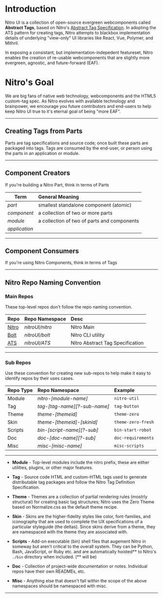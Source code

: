 # Introduction
Nitro UI is a collection of open-source evergreen webcomponents called **Abstract Tags**, based on Nitro's [Abstract Tag Specification](https://github.com/nitroUI/ATS). In adopting the ATS pattern for creating tags, Nitro attempts to blackbox implementation details of underlying "view-only" UI libraries like React, Vue, Polymer, and Mithril.

In exposing a consistant, but implementation-indepedent featureset, Nitro enables the creation of re-usable webcomponents that are slightly more evergreen, agnostic, and future-forward (EAF).

# Nitro's Goal

We are big fans of native web technology, webcomponents and the HTML5 custom-tag spec. As Nitro evolves with available technology and brainpower, we encourage you future contributors and end-users to help keep Nitro UI true to it's eternal goal of being "more EAF".

-----
## Creating Tags from Parts

Parts are tag specifications and source code; once built these parts are packaged into tags. Tags are consumed by the end-user, or person using the parts in an application or module.


-----
## Component Creators
If you're building a Nitro Part, think in terms of Parts 

| Term                     | General Meaning  |
| -------------------------|:---------------- |
| *part*                   | smallest standalone component (atomic)      | 
| *component*              | a collection of two or more parts           | 
| *module*                 | a collection of two of parts and components | 
| *application*            | 

-----
## Component Consumers
If you're using Nitro Components, think in terms of Tags

-----
## Nitro Repo Naming Convention

### Main Repos
These top-level repos don't follow the repo naming convention.

| Repo          | Repo Namespace   | Desc  |
| ------------- |:---------------- | :-----| 
| [Nitro](https://github.com/nitroUI/nitro)         | *nitroUI/nitro*  | Nitro Main | 
| [Bolt](https://github.com/nitroUI/bolt)          | *nitroUI/bolt*   | Nitro CLI utility | 
| [ATS](https://github.com/nitroUI/ats)           | *nitroUI/ATS*    | Nitro Abstract Tag Specification | 

-----

### Sub Repos
Use these convention for creating new sub-repos to help make it easy to identify repos by their uses cases. 

| Repo Type          | Repo Namespace | Example |
| ------------- |:------------------- | :-----| 
| Module     | *nitro-[module-name]*  | `nitro-util` | 
| Tag        | *tag-[tag-name][?-sub-name]* | `tag-button`  |   
| Theme      | *theme-[themeid]* | `theme-zero`    |  
| Skin       | *theme-[themeid]-[skinid]*  | `theme-zero-fresh`    |  
| Scripts    | *bin-[script-name][?-sub]* |`bin-start-robot`  | 
| Doc        | *doc-[doc-name][?-sub]* |`doc-requirements`  |   
| Misc       | *misc-[misc-name]*     | `misc-scripts`	|  

-----

- **Module** - Top-level modules include the nitro prefix, these are either utilities, plugins, or other major features.

- **Tag** - Source code HTML and custom-HTML tags used to generate distributable tag packages and follow the Nitro Tag Definition Specification.

- **Theme** - Themes are a collection of partial rendering rules (mostrly structural) for creating basic tag structures; Nitro uses the Zero Theme based on Normalize.css as the default theme recipe.

- **Skin** - Skins are the higher-fidelity styles like color, font-families, and iconography that are used to complete the UX specifications of a particular styleguide (the deltas). Since skins derive from a theme, they are namespaced with the theme they are associated with.

- **Scripts** - Add-on executable (bin) shell files that augement Nitro in someway but aren't critical to the overall system. They can be Python, Bash, JavaScript, or Ruby etc. and are automatically hoisted** to Nitro's `./bin` directory when included. (** will be)

- **Doc** - Collection of project-wide documentation or notes. Individual repos have their own READMEs, etc.

- **Misc** - Anything else that doesn't fall within the scope of the above namespaces should be namespaced with misc.

-----



